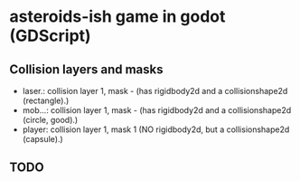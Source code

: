 # asteroids-ish game in godot (GDScript)

## Collision layers and masks

-   laser.: collision layer 1, mask - (has rigidbody2d and a collisionshape2d (rectangle).)
-   mob...: collision layer 1, mask - (has rigidbody2d and a collisionshape2d (circle, good).)
-   player: collision layer 1, mask 1 (NO rigidbody2d, but a collisionshape2d (capsule).)

## TODO
